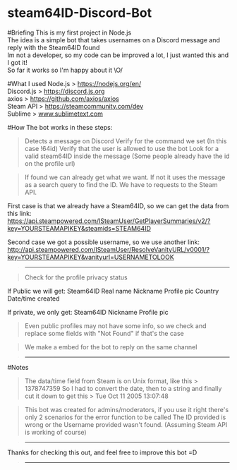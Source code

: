 # steam64ID-Discord-Bot

#Briefing
This is my first project in Node.js  
The idea is a simple bot that takes usernames on a Discord message and reply with the Steam64ID found  
Im not a developer, so my code can be improved a lot, I just wanted this and I got it!  
So far it works so I'm happy about it \O/  

#What I used
Node.js > https://nodejs.org/en/  
Discord.js > https://discord.js.org  
axios > https://github.com/axios/axios  
Steam API > https://steamcommunity.com/dev  
Sublime > www.sublimetext.com  

#How
The bot works in these steps:  

>Detects a message on Discord
>Verify for the command we set (In this case !64id)
>Verify that the user is allowed to use the bot
>Look for a valid steam64ID inside the message (Some people already have the id on the profile url)

>If found we can already get what we want. If not it uses the message as a search query to find the ID.
We have to requests to the Steam API.

First case is that we already have a Steam64ID, so we can get the data from this link:
https://api.steampowered.com/ISteamUser/GetPlayerSummaries/v2/?key=YOURSTEAMAPIKEY&steamids=STEAM64ID

Second case we got a possible username, so we use another link:
http://api.steampowered.com/ISteamUser/ResolveVanityURL/v0001/?key=YOURSTEAMAPIKEY&vanityurl=USERNAMETOLOOK

>--------------------------

>Check for the profile privacy status

If Public we will get:
Steam64ID
Real name
Nickname
Profile pic
Country
Date/time created

If private, we only get:
Steam64ID
Nickname
Profile pic

>Even public profiles may not have some info, so we check and replace some fields with "Not Found" if that's the case

>We make a embed for the bot to reply on the same channel

>---------------------------------------------------------------------------------------------------------

#Notes

>The data/time field from Steam is on Unix format, like this > 1378747359
So I had to convert the date, then to a string and finally cut it down to get this > Tue Oct 11 2005 13:07:48

>This bot was created for admins/moderators, if you use it right there's only 2 scenarios for the error function to be called
The ID provided is wrong or the Username provided wasn't found. (Assuming Steam API is working of course)

>---------------------------------------------------------------------------------------------------------

Thanks for checking this out, and feel free to improve this bot =D

>---------------------------------------------------------------------------------------------------------
